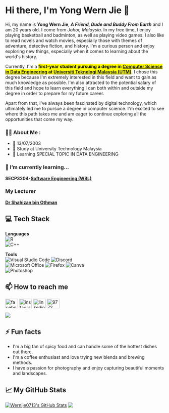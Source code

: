 # Hi there, I'm Yong Wern Jie 👋

Hi, my name is <b>Yong Wern Jie</b>, <b><em>A Friend, Dude and Buddy From Earth</em></b> and I am 20 years old. I come from <em>Johor, Malaysia</em>. In my free time, I enjoy playing basketball and badminton, as well as playing video games. I also like to read novels and watch movies, especially those with themes of adventure, detective fiction, and history. I'm a curious person and enjoy exploring new things, especially when it comes to learning about the world's history.

Currently, I'm a <b><mark>first-year student pursuing a degree in **[Computer Science in Data Engineering](https://comp.utm.my/secp/)** at **[Universiti Teknologi Malaysia (UTM)](https://www.utm.my/)**</mark></b>. I chose this degree because I'm extremely interested in this field and want to gain as much knowledge as possible. I'm also attracted to the potential salary of this field and hope to learn everything I can both within and outside my degree in order to prepare for my future career.

Apart from that, I've always been fascinated by digital technology, which ultimately led me to pursue a degree in computer science. I'm excited to see where this path takes me and am eager to continue exploring all the opportunities that come my way.

### :man_technologist: About Me :

- 📆 13/07/2003
- 🏫 Study at University Technology Malaysia
- 📝 Learning SPECIAL TOPIC IN DATA ENGINEERING

### 🌱 I’m currently learning...
**SECP3204-[Software Engineering (WBL)](https://github.com/drshahizan/software-engineering)**

###  My Lecturer
**[Dr Shahizan bin Othman](https://github.com/drshahizan)**

## 💻 Tech Stack
**Languages**  
![R](https://img.shields.io/badge/r-%23276DC3.svg?style=for-the-badge&logo=r&logoColor=white)  
![C++](https://img.shields.io/badge/c++-%2300599C.svg?style=for-the-badge&logo=c%2B%2B&logoColor=white)

**Tools**  
![Visual Studio Code](https://img.shields.io/badge/Visual%20Studio%20Code-0078d7.svg?style=for-the-badge&logo=visual-studio-code&logoColor=white)
![Discord](https://img.shields.io/badge/Discord-5865F2?style=for-the-badge&logo=discord&logoColor=white)  
![Microsoft Office](https://img.shields.io/badge/Microsoft_Office-D83B01?style=for-the-badge&logo=microsoft-office&logoColor=white)
![Firefox](https://img.shields.io/badge/Firefox-FF7139?style=for-the-badge&logo=Firefox-Browser&logoColor=white)
![Canva](https://img.shields.io/badge/Canva-%2300C4CC.svg?style=for-the-badge&logo=Canva&logoColor=white)  
![Photoshop](https://img.shields.io/badge/Adobe%20Photoshop-31A8FF?style=for-the-badge&logo=Adobe%20Photoshop&logoColor=black)


## 📫 How to reach me
<p align="left">
 <a href="https://www.facebook.com/wernjie.yong.9" target="blank"><img align="center" src="https://raw.githubusercontent.com/rahuldkjain/github-profile-readme-generator/master/src/images/icons/Social/facebook.svg" alt="facebook.com/wernjie.yong.9" height="30" width="40" /></a>
<a href="https://www.instagram.com/wernjie_/" target="blank"><img align="center" src="https://raw.githubusercontent.com/rahuldkjain/github-profile-readme-generator/master/src/images/icons/Social/instagram.svg" alt="instagram.com/wernjie_/" height="30" width="40" /></a>
<a href="https://www.linkedin.com/in/yong-wern-jie-0a5b90261/" target="blank"><img align="center" src="https://raw.githubusercontent.com/rahuldkjain/github-profile-readme-generator/master/src/images/icons/Social/linked-in-alt.svg" alt="linkedin.com/in/yong-wern-jie-0a5b90261" height="30" width="40" /></a>
<a href="https://discord.gg/9772" target="blank"><img align="center" src="https://raw.githubusercontent.com/rahuldkjain/github-profile-readme-generator/master/src/images/icons/Social/discord.svg" alt="9772" height="30" width="40" /></a>
</p>
 <a href="mailto:yongwernjie.2003@gmail.com"><img src="https://img.shields.io/badge/yongwernjie.2003@gmail.com-D14836?style=flat&logo=gmail&logoColor=white"> </a>

<!--- Your Fun Facts Here --->
## ⚡ Fun facts
* I'm a big fan of spicy food and can handle some of the hottest dishes out there.
* I'm a coffee enthusiast and love trying new blends and brewing methods.
* I have a passion for photography and enjoy capturing beautiful moments and landscapes.

## &#x1f4c8; My GitHub Stats
<a href="https://github.com/Wernjie0713/Wernjie0713">
  <img align="center" src="https://github-readme-stats.vercel.app/api?username=Wernjie0713&show_icons=true&line_height=27&count_private=true&title_color=ffffff&text_color=c9cacc&icon_color=2bbc8a&bg_color=1d1f21" alt="Wernjie0713's GitHub Stats" /></a>
</details>
<a href="https://github.com/Wernjie0713/Wernjie0713">
  <img align="center" src="https://github-readme-stats.vercel.app/api/top-langs/?username=Wernjie0713&hide=html,tex&title_color=ffffff&text_color=c9cacc&icon_color=2bbc8a&bg_color=1d1f21" />
</a>


